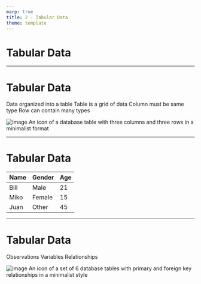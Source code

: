 ```yaml
---
marp: true
title: 2 - Tabular Data
theme: template
---
```


<!-- _class: title-only -->

# Tabular Data

---

<!-- _class: title-two-content-left -->

# Tabular Data

Data organized into a table
Table is a grid of data
Column must be same type
Row can contain many types

![image An icon of a database table with three columns and three rows in a minimalist format](images/placeholder.png)

---

<!-- _class: title-one-content -->

# Tabular Data

| Name | Gender | Age |
| ---- | ------ | --- |
| Bill | Male   | 21  |
| Miko | Female | 15  |
| Juan | Other  | 45  |

---

<!-- _class: title-two-content-left-center -->

# Tabular Data

Observations
Variables
Relationships

![image An icon of a set of 6 database tables with primary and foreign key relationships in a minimalist style](images/placeholder.png)
